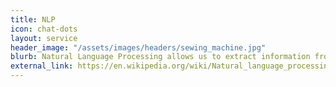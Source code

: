 ```yaml
---
title: NLP
icon: chat-dots
layout: service
header_image: "/assets/images/headers/sewing_machine.jpg"
blurb: Natural Language Processing allows us to extract information from free unstructured text. We can classify documents and web content and mine them for data that is crucial to your business. 
external_link: https://en.wikipedia.org/wiki/Natural_language_processing
---
```

